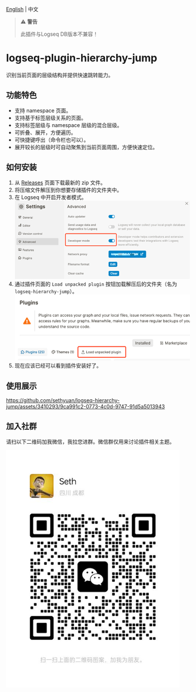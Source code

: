 [English](README.md) | 中文

> ⚠️ **警告**
> 
> 此插件与Logseq DB版本不兼容！

# logseq-plugin-hierarchy-jump

识别当前页面的层级结构并提供快速跳转能力。

## 功能特色

- 支持 namespace 页面。
- 支持基于标签层级关系的页面。
- 支持标签层级与 namespace 层级的混合层级。
- 可折叠、展开，方便遍历。
- 可快捷键呼出（命令栏也可以）。
- 展开较长的层级时可自动聚焦到当前页面周围，方便快速定位。

## 如何安装

1. 从 [Releases](https://gitee.com/sethyuan/logseq-hierarchy-jump/releases) 页面下载最新的 zip 文件。
1. 将压缩文件解压到你想要存储插件的文件夹中。
1. 在 Logseq 中开启开发者模式。 ![](./assets/developer_mode.png)
1. 通过插件页面的 `Load unpacked plugin` 按钮加载解压后的文件夹（名为 `logseq-hierarchy-jump`）。 ![](./assets/load_plugin.png)
1. 现在应该已经可以看到插件安装好了。

## 使用展示

https://github.com/sethyuan/logseq-hierarchy-jump/assets/3410293/9ca991c2-0773-4c0d-9747-91d5a5013943

## 加入社群

请扫以下二维码加我微信，我拉您进群。微信群仅用来讨论插件相关主题。

![](./assets/wx.jpg)
